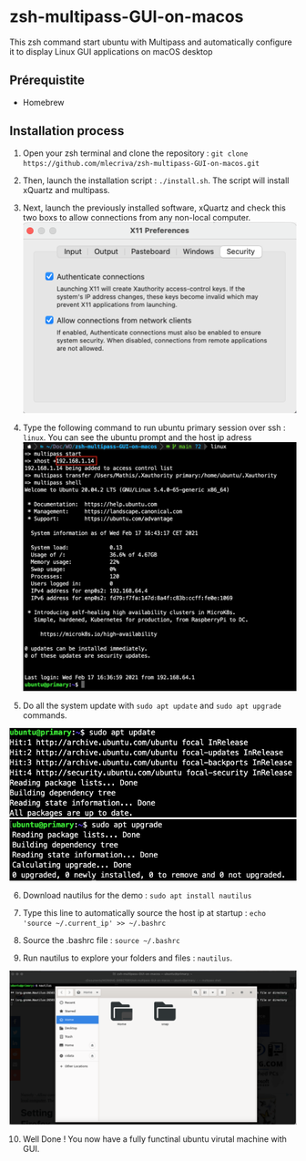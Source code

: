 # zsh-multipass-GUI-on-macos

This zsh command start ubuntu with Multipass and automatically configure it to display Linux GUI applications on macOS desktop

## Prérequistite

- Homebrew

## Installation process

1. Open your zsh terminal and clone the repository : `git clone https://github.com/mlecriva/zsh-multipass-GUI-on-macos.git`

2. Then, launch the installation script : `./install.sh`. The script will install xQuartz and multipass.

3. Next, launch the previously installed software, xQuartz and check this two boxs to allow connections from any non-local computer.
   ![Alt text](pictures/xQuartz.png?raw=true "launch linux")

4. Type the following command to run ubuntu primary session over ssh : `linux`. You can see the ubuntu prompt and the host ip adress
   ![Alt text](pictures/launch.png?raw=true "launch linux")

5. Do all the system update with `sudo apt update` and `sudo apt upgrade` commands.

![Alt text](pictures/update.png?raw=true "launch linux")
![Alt text](pictures/upgrade.png?raw=true "launch linux")

6. Download nautilus for the demo : `sudo apt install nautilus`

7. Type this line to automatically source the host ip at startup : `echo 'source ~/.current_ip' >> ~/.bashrc`

8. Source the .bashrc file : `source ~/.bashrc`

9. Run nautilus to explore your folders and files : `nautilus`.

![Alt text](pictures/nautilus.png?raw=true "launch linux")

10. Well Done ! You now have a fully functinal ubuntu virutal machine with GUI.
